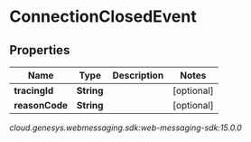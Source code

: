 # ConnectionClosedEvent


## Properties

| Name | Type | Description | Notes |
| ------------ | ------------- | ------------- | ------------- |
| **tracingId** | **String** |  |  [optional] |
| **reasonCode** | **String** |  |  [optional] |




_cloud.genesys.webmessaging.sdk:web-messaging-sdk:15.0.0_

